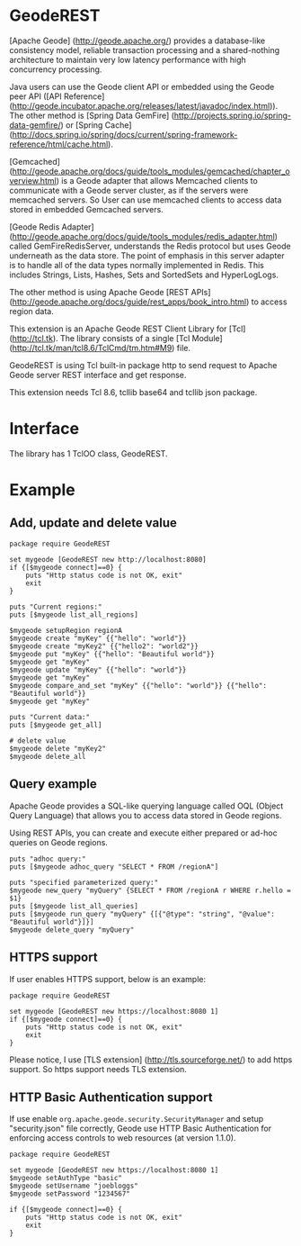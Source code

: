 
GeodeREST
=====

[Apache Geode] (http://geode.apache.org/) provides a database-like consistency model,
reliable transaction processing and a shared-nothing architecture to maintain
very low latency performance with high concurrency processing.

Java users can use the Geode client API or embedded using the Geode peer API
([API Reference] (http://geode.incubator.apache.org/releases/latest/javadoc/index.html)).
The other method is [Spring Data GemFire] (http://projects.spring.io/spring-data-gemfire/) 
or [Spring Cache] (http://docs.spring.io/spring/docs/current/spring-framework-reference/html/cache.html).

[Gemcached] (http://geode.apache.org/docs/guide/tools_modules/gemcached/chapter_overview.html) is
a Geode adapter that allows Memcached clients to communicate with a
Geode server cluster, as if the servers were memcached servers.
So User can use memcached clients to access data stored in embedded Gemcached servers.

[Geode Redis Adapter] (http://geode.apache.org/docs/guide/tools_modules/redis_adapter.html) called
GemFireRedisServer, understands the Redis protocol but uses Geode underneath as
the data store. The point of emphasis in this server adapter is to handle all of
the data types normally implemented in Redis. This includes Strings, Lists,
Hashes, Sets and SortedSets and HyperLogLogs.

The other method is using Apache Geode
[REST APIs] (http://geode.apache.org/docs/guide/rest_apps/book_intro.html) to access region data.

This extension is an Apache Geode REST Client Library for [Tcl] (http://tcl.tk).
The library consists of a single [Tcl Module] (http://tcl.tk/man/tcl8.6/TclCmd/tm.htm#M9) file.

GeodeREST is using Tcl built-in package http to send request to Apache Geode server
REST interface and get response.

This extension needs Tcl 8.6, tcllib base64 and tcllib json package.


Interface
=====

The library has 1 TclOO class, GeodeREST.


Example
=====

## Add, update and delete value

    package require GeodeREST

    set mygeode [GeodeREST new http://localhost:8080]
    if {[$mygeode connect]==0} {
        puts "Http status code is not OK, exit"
        exit
    }

    puts "Current regions:"
    puts [$mygeode list_all_regions]

    $mygeode setupRegion regionA
    $mygeode create "myKey" {{"hello": "world"}}
    $mygeode create "myKey2" {{"hello2": "world2"}}
    $mygeode put "myKey" {{"hello": "Beautiful world"}}
    $mygeode get "myKey"
    $mygeode update "myKey" {{"hello": "world"}}
    $mygeode get "myKey"
    $mygeode compare_and_set "myKey" {{"hello": "world"}} {{"hello": "Beautiful world"}}
    $mygeode get "myKey"

    puts "Current data:"
    puts [$mygeode get_all]

    # delete value
    $mygeode delete "myKey2"
    $mygeode delete_all

## Query example 

Apache Geode provides a SQL-like querying language called
OQL (Object Query Language) that allows you to access data
stored in Geode regions.

Using REST APIs, you can create and execute either prepared
or ad-hoc queries on Geode regions.

    puts "adhoc query:"
    puts [$mygeode adhoc_query "SELECT * FROM /regionA"]

    puts "specified parameterized query:"
    $mygeode new_query "myQuery" {SELECT * FROM /regionA r WHERE r.hello = $1}
    puts [$mygeode list_all_queries]
    puts [$mygeode run_query "myQuery" {[{"@type": "string", "@value": "Beautiful world"}]}]
    $mygeode delete_query "myQuery"

## HTTPS support

If user enables HTTPS support, below is an example:

    package require GeodeREST

    set mygeode [GeodeREST new https://localhost:8080 1]
    if {[$mygeode connect]==0} {
        puts "Http status code is not OK, exit"
        exit
    }

Please notice, I use [TLS extension] (http://tls.sourceforge.net/) to add https support. So https support needs TLS extension.

## HTTP Basic Authentication support

If use enable `org.apache.geode.security.SecurityManager` and setup
"security.json" file correctly, Geode use HTTP Basic Authentication
for enforcing access controls to web resources (at version 1.1.0).

    package require GeodeREST

    set mygeode [GeodeREST new https://localhost:8080 1]
    $mygeode setAuthType "basic"
    $mygeode setUsername "joebloggs"
    $mygeode setPassword "1234567"

    if {[$mygeode connect]==0} {
        puts "Http status code is not OK, exit"
        exit
    }

